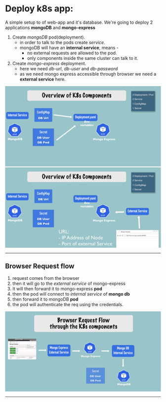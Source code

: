# Deploy k8s app:

A simple setup to of web-app and it's database. 
We're going to deploy 2 applications **mongoDB** and **mongo-express**

1. Create *mongoDB* pod(deployment).
    - in order to talk to the pods create *service*.
    - mongoDB will have an **internal service**, means -
        - no external requests are allowed to the pod.
        - only components inside the same cluster can talk to it.
1. Create *mongo-express* deployment.
    - here we need *db-url*, *db-user* and *db-password*
    - as we need mongo express accessible through browser we need a **external service** here.

![8.png](./images/8.png)
![9.png](./images/9.png)

---

## Browser Request flow
1. request comes from the browser
2. then it will go to the *external service* of mongo-express
3. It will then forward it to mongo-express **pod**
4. then the pod will connect to *internal service* of **mongo db**
5. then forward it to mongoDB **pod**
6. the pod will authenticate the req using the credentials. 
 
![10.png](./images/10.png)

---



